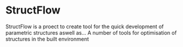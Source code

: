 # StructFlow
StructFlow is a proect to create tool for the quick development of parametric structures 
aswell as...
A number of tools for optimisation of structures in the built environment 
